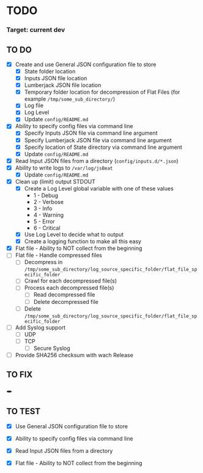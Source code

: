 # TODO

### Target: current dev

## TO DO
- [x] Create and use General JSON configuration file to store
  - [x] State folder location
  - [x] Inputs JSON file location
  - [x] Lumberjack JSON file location
  - [x] Temporary folder location for decompression of Flat Files (for example `/tmp/some_sub_directory/`)
  - [x] Log file
  - [x] Log Level
  - [x] Update `config/README.md`
- [x] Ability to specify config files via command line
  - [x] Specify Inputs JSON file via command line argument
  - [x] Specify Lumberjack JSON file via command line argument
  - [x] Specify location of State directory via command line argument
  - [x] Update `config/README.md`
- [x] Read Input JSON files from a directory (`config/inputs.d/*.json`)
- [x] Ability to write logs to `/var/log/jsBeat`
  - [x] Update `config/README.md`
- [x] Clean up (limit) output STDOUT
  - [x] Create a Log Level global variable with one of these values
    - 1 - Debug
    - 2 - Verbose
    - 3 - Info
    - 4 - Warning
    - 5 - Error
    - 6 - Critical
  - [x] Use Log Level to decide what to output
  - [x] Create a logging function to make all this easy
- [x] Flat file - Ability to NOT collect from the beginning
- [ ] Flat file - Handle compressed files
  - [ ] Decompress in `/tmp/some_sub_directory/log_source_specific_folder/flat_file_specific_folder`
  - [ ] Crawl for each decompressed file(s)
  - [ ] Process each decompressed file(s)
    - [ ] Read decompressed file
    - [ ] Delete decompressed file
  - [ ] Delete `/tmp/some_sub_directory/log_source_specific_folder/flat_file_specific_folder`
- [ ] Add Syslog support
  - [ ] UDP
  - [ ] TCP
    - [ ] Secure Syslog
- [ ] Provide SHA256 checksum with wach Release

## TO FIX
:hole:

## TO TEST
- [x] Use General JSON configuration file to store
- [x] Ability to specify config files via command line
- [x] Read Input JSON files from a directory
- [x] Flat file - Ability to NOT collect from the beginning


